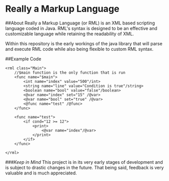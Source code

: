 Really a Markup Language
======

##About
Really a Markup Language (or RML) is an XML based scripting language coded in Java. RML's syntax is designed to be an effective and customizable language while retaining the readability of XML. 

Within this repository is the early workings of the java library that will parse and execute RML code while also being flexible to custom RML syntax. 

##Example Code
```
<rml class="Main">
	//$main function is the only function that is run
	<func name="$main">
		<int name="index" value="500"/int>
		<string name="line" value="Condition is true"/string>		
		<boolean name="bool" value="false"/boolean>
		<@var name="index" set="15" /@var>
		<@var name="bool" set="true" /@var>	
		<@func name="test" /@func>
	</func>
	
	<func name="test">	
		<if cond="12 >= 12">
			<print>
				<@var name="index"/@var>
			</print>
		</if>
	</func>
	
</rml>
```


###*Keep in Mind*
This project is in its very early stages of development and is subject to drastic changes in the future. That being said, feedback is very valuable and is much appreciated.
